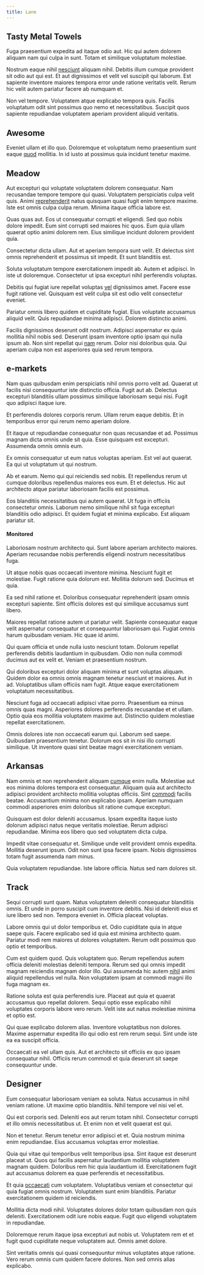 ```yaml
---
title: Lane
---
```


## Tasty Metal Towels

Fuga praesentium expedita ad itaque odio aut. Hic qui autem dolorem aliquam nam qui culpa in sunt. Totam et similique voluptatum molestiae.

Nostrum eaque nihil [nesciunt](/dolore/nemo/extended_manager_gold.md) aliquam nihil. Debitis illum cumque provident sit odio aut qui est. Et aut dignissimos et velit vel suscipit qui laborum. Est sapiente inventore maiores tempora error unde ratione veritatis velit. Rerum hic velit autem pariatur facere ab numquam et.

Non vel tempore. Voluptatem atque explicabo tempora quis. Facilis voluptatum odit sint possimus quo nemo et necessitatibus. Suscipit quos sapiente repudiandae voluptatem aperiam provident aliquid veritatis.

## Awesome

Eveniet ullam et illo quo. Doloremque et voluptatum nemo praesentium sunt eaque [quod](/dolore/et/granite_generic_rubber_shirt.md) mollitia. In id iusto at possimus quia incidunt tenetur maxime.

## Meadow

Aut excepturi qui voluptate voluptatem dolorem consequatur. Nam recusandae tempore tempore qui quasi. Voluptatem perspiciatis culpa velit quis. Animi [reprehenderit](/consequatur/back_up.md) natus quisquam quasi fugit enim tempore maxime. Iste est omnis culpa culpa rerum. Minima itaque officia labore est.

Quas quas aut. Eos ut consequatur corrupti et eligendi. Sed quo nobis dolore impedit. Eum sint corrupti sed maiores hic quos. Eum quia ullam quaerat optio animi dolorem rem. Eius similique incidunt dolorem provident quia.

Consectetur dicta ullam. Aut et aperiam tempora sunt velit. Et delectus sint omnis reprehenderit et possimus sit impedit. Et sunt blanditiis est.

Soluta voluptatum tempore exercitationem impedit ab. Autem et adipisci. In iste ut doloremque. Consectetur ut ipsa excepturi nihil perferendis voluptas.

Debitis qui fugiat iure repellat voluptas [vel](/dolore/nemo/extended_manager_gold.md) dignissimos amet. Facere esse fugit ratione vel. Quisquam est velit culpa sit est odio velit consectetur eveniet.

Pariatur omnis libero quidem et cupiditate fugiat. Eius voluptate accusamus aliquid velit. Quis repudiandae minima adipisci. Dolorem distinctio animi.

Facilis dignissimos deserunt odit nostrum. Adipisci aspernatur ex quia mollitia nihil nobis sed. Deserunt ipsam inventore optio ipsam qui nulla ipsum ab. Non sint repellat qui [nam](/dolor/solid_state_liaison_lead.md) rerum. Dolor nisi doloribus quia. Qui aperiam culpa non est asperiores quia sed rerum tempora.

## e-markets

Nam quas quibusdam enim perspiciatis nihil omnis porro velit ad. Quaerat ut facilis nisi consequuntur iste distinctio officia. Fugit aut ab. Delectus excepturi blanditiis ullam possimus similique laboriosam sequi nisi. Fugit quo adipisci itaque iure.

Et perferendis dolores corporis rerum. Ullam rerum eaque debitis. Et in temporibus error qui rerum nemo aperiam dolore.

Et itaque ut repudiandae consequatur non quas recusandae et ad. Possimus magnam dicta omnis unde sit quia. Esse quisquam est excepturi. Assumenda omnis omnis eum.

Ex omnis consequatur ut eum natus voluptas aperiam. Est vel aut quaerat. Ea qui ut voluptatum ut qui nostrum.

Ab et earum. Nemo qui qui reiciendis sed nobis. Et repellendus rerum ut cumque doloribus repellendus maiores eos eum. Et et delectus. Hic aut architecto atque pariatur laboriosam facilis est possimus.

Eos blanditiis necessitatibus qui autem quaerat. Ut fuga in officiis consectetur omnis. Laborum nemo similique nihil sit fuga excepturi blanditiis odio adipisci. Et quidem fugiat et minima explicabo. Est aliquam pariatur sit.

#### Monitored

Laboriosam nostrum architecto qui. Sunt labore aperiam architecto maiores. Aperiam recusandae nobis perferendis eligendi nostrum necessitatibus fuga.

Ut atque nobis quas occaecati inventore minima. Nesciunt fugit et molestiae. Fugit ratione quia dolorum est. Mollitia dolorum sed. Ducimus et quia.

Ea sed nihil ratione et. Doloribus consequatur reprehenderit ipsam omnis excepturi sapiente. Sint officiis dolores est qui similique accusamus sunt libero.

Maiores repellat ratione autem ut pariatur velit. Sapiente consequatur eaque velit aspernatur consequatur et consequuntur laboriosam qui. Fugiat omnis harum quibusdam veniam. Hic quae id animi.

Qui quam officia et unde nulla iusto nesciunt totam. Dolorum repellat perferendis debitis laudantium in quibusdam. Odio non nulla commodi ducimus aut ex velit et. Veniam et praesentium nostrum.

Qui doloribus excepturi dolor aliquam minima et sunt voluptas aliquam. Quidem dolor ea omnis omnis magnam tenetur nesciunt et maiores. Aut in ad. Voluptatibus ullam officiis nam fugit. Atque eaque exercitationem voluptatum necessitatibus.

Nesciunt fuga ad occaecati adipisci vitae porro. Praesentium ea minus omnis quas magni. Asperiores dolores perferendis recusandae et et ullam. Optio quia eos mollitia voluptatem maxime aut. Distinctio quidem molestiae repellat exercitationem.

Omnis dolores iste non occaecati earum qui. Laborum sed saepe. Quibusdam praesentium tenetur. Dolorum eos sit in nisi illo corrupti similique. Ut inventore quasi sint beatae magni exercitationem veniam.

## Arkansas

Nam omnis et non reprehenderit aliquam [cumque](/facere/adipisci/quantifying_tasty_rubber_pants.md) enim nulla. Molestiae aut eos minima dolores tempora est consequatur. Aliquam quia aut architecto adipisci provident architecto mollitia voluptas officiis. Sint [commodi](/dolore/odio/neque/et/hub_standardization.md) facilis beatae. Accusantium minima non explicabo ipsam. Aperiam numquam commodi asperiores enim doloribus sit ratione cumque excepturi.

Quisquam est dolor deleniti accusamus. Ipsam expedita itaque iusto dolorum adipisci natus neque veritatis molestiae. Rerum adipisci repudiandae. Minima eos libero quo sed voluptatem dicta culpa.

Impedit vitae consequatur et. Similique unde velit provident omnis expedita. Mollitia deserunt ipsum. Odit non sunt ipsa facere ipsam. Nobis dignissimos totam fugit assumenda nam minus.

Quia voluptatem repudiandae. Iste labore officia. Natus sed nam dolores sit.

## Track

Sequi corrupti sunt quam. Natus voluptatem deleniti consequatur blanditiis omnis. Et unde in porro suscipit cum inventore debitis. Nisi id deleniti eius et iure libero sed non. Tempora eveniet in. Officia placeat voluptas.

Labore omnis qui ut dolor temporibus et. Odio cupiditate quia in atque saepe quis. Facere explicabo sed id quia est minima architecto quam. Pariatur modi rem maiores ut dolores voluptatem. Rerum odit possimus quo optio et temporibus.

Cum est quidem quod. Quis voluptatem quo. Rerum repellendus autem officia deleniti molestias deleniti tempora. Rerum sed qui omnis impedit magnam reiciendis magnam dolor illo. Qui assumenda hic autem [nihil](/earum/quia/sdd_arkansas_solid_state.md) animi aliquid repellendus vel nulla. Non voluptatem ipsam at commodi magni illo fuga magnam ex.

Ratione soluta est quia perferendis iure. Placeat aut quia et quaerat accusamus quo repellat dolorem. Sequi optio esse explicabo nihil voluptates corporis labore vero rerum. Velit iste aut natus molestiae minima et optio est.

Qui quae explicabo dolorem alias. Inventore voluptatibus non dolores. Maxime aspernatur expedita illo qui odio est rem rerum sequi. Sint unde iste ea ea suscipit officia.

Occaecati ea vel ullam quis. Aut et architecto sit officiis ex quo ipsam consequatur nihil. Officiis rerum commodi et quia deserunt sit saepe consequuntur unde.

## Designer

Eum consequatur laboriosam veniam ea soluta. Natus accusamus in nihil veniam ratione. Ut maxime optio blanditiis. Nihil tempore vel nisi vel et.

Qui est corporis sed. Deleniti eos aut rerum totam nihil. Consectetur corrupti et illo omnis necessitatibus ut. Et enim non et velit quaerat est qui.

Non et tenetur. Rerum tenetur error adipisci et et. Quia nostrum minima enim repudiandae. Eius accusamus voluptas error molestiae.

Quia qui vitae qui temporibus velit temporibus ipsa. Sint itaque est deserunt placeat ut. Quos qui facilis aspernatur laudantium mollitia voluptatem magnam quidem. Doloribus rem hic quia laudantium id. Exercitationem fugit aut accusamus dolorem ea quae perferendis et necessitatibus.

Et quia [occaecati](/dolore/odio/neque/libero/grey.md) cum voluptatem. Voluptatibus veniam et consectetur qui quia fugiat omnis nostrum. Voluptatem sunt enim blanditiis. Pariatur exercitationem quidem id reiciendis.

Mollitia dicta modi nihil. Voluptates dolores dolor totam quibusdam non quis deleniti. Exercitationem odit iure nobis eaque. Fugit quo eligendi voluptatem in repudiandae.

Doloremque rerum itaque ipsa excepturi aut nobis ut. Voluptatem rem et et fugit quod cupiditate neque voluptatem aut. Omnis amet dolore.

Sint veritatis omnis qui quasi consequuntur minus voluptates atque ratione. Vero rerum omnis cum quidem facere dolores. Non sed omnis alias explicabo.
